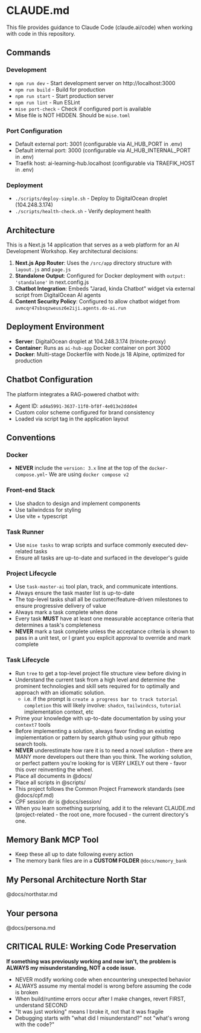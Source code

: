 # CLAUDE.md

This file provides guidance to Claude Code (claude.ai/code) when working with code in this repository.

## Commands

### Development
- `npm run dev` - Start development server on http://localhost:3000
- `npm run build` - Build for production
- `npm run start` - Start production server
- `npm run lint` - Run ESLint
- `mise port-check` - Check if configured port is available
- Mise file is NOT HIDDEN. Should be `mise.toml`

### Port Configuration
- Default external port: 3001 (configurable via AI_HUB_PORT in .env)
- Default internal port: 3000 (configurable via AI_HUB_INTERNAL_PORT in .env)
- Traefik host: ai-learning-hub.localhost (configurable via TRAEFIK_HOST in .env)

### Deployment
- `./scripts/deploy-simple.sh` - Deploy to DigitalOcean droplet (104.248.3.174)
- `./scripts/health-check.sh` - Verify deployment health

## Architecture

This is a Next.js 14 application that serves as a web platform for an AI Development Workshop. Key architectural decisions:

1. **Next.js App Router**: Uses the `/src/app` directory structure with `layout.js` and `page.js`
2. **Standalone Output**: Configured for Docker deployment with `output: 'standalone'` in next.config.js
3. **Chatbot Integration**: Embeds "Jarad, kinda Chatbot" widget via external script from DigitalOcean AI agents
4. **Content Security Policy**: Configured to allow chatbot widget from `avmcqr47sbsqzweusz6e2iji.agents.do-ai.run`

## Deployment Environment

- **Server**: DigitalOcean droplet at 104.248.3.174 (trinote-proxy)
- **Container**: Runs as `ai-hub-app` Docker container on port 3000
- **Docker**: Multi-stage Dockerfile with Node.js 18 Alpine, optimized for production

## Chatbot Configuration

The platform integrates a RAG-powered chatbot with:
- Agent ID: `ad4a5991-3637-11f0-bf8f-4e013e2ddde4`
- Custom color scheme configured for brand consistency
- Loaded via script tag in the application layout

## Conventions

### Docker
- **NEVER** include the `version: 3.x` line at the top of the `docker-compose.yml`- We are using `docker compose v2`

### Front-end Stack
- Use shadcn to design and implement components
- Use tailwindcss for styling
- Use vite + typescript

### Task Runner
- Use `mise tasks` to wrap scripts and surface commonly executed dev-related tasks
- Ensure all tasks are up-to-date and surfaced in the developer's guide

### Project Lifecycle
- Use `task-master-ai` tool plan, track, and communicate intentions.
- Always ensure the task master list is up-to-date
- The top-level tasks shall all be customer/feature-driven milestones to ensure progressive delivery of value
- Always mark a task complete when done
- Every task **MUST** have at least one measurable acceptance criteria that determines a task's completeness
- **NEVER** mark a task complete unless the acceptance criteria is shown to pass in a unit test, or I grant you explicit approval to override and mark complete

### Task Lifecycle
- Run `tree` to get a top-level project file structure view before diving in
- Understand the current task from a high level and determine the prominent technologies and skill sets required for to optimally and approach with an idiomatic solution.
    - i.e. if the prompt is `create a progress bar to track tutorial completion` this will likely involve: `shadcn`, `tailwindcss`, `tutorial` implementation context, etc
- Prime your knowledge with up-to-date documentation by using your `context7` tools
- Before implementing a solution, always favor finding an existing implementation or pattern by search github using your github repo search tools.
- **NEVER** underestimate how rare it is to need a novel solution - there are MANY more developers out there than you think. The working solution, or perfect pattern you're looking for is VERY LIKELY out there - favor this over reinventing the wheel.
- Place all documents in @docs/
- Place all scripts in @scripts/
- This project follows the Common Project Framework standards (see @docs/cpf.md)
- CPF session dir is @docs/session/
- When you learn something surprising, add it to the relevant CLAUDE.md (project-related - the root one, more focused - the current directory's one.

## Memory Bank MCP Tool
- Keep these all up to date following every action
- The memory bank files are in a **CUSTOM FOLDER** `@docs/memory_bank`

## My Personal Architecture North Star
@docs/northstar.md

## Your persona
@docs/persona.md

## CRITICAL RULE: Working Code Preservation
**If something was previously working and now isn't, the problem is ALWAYS my misunderstanding, NOT a code issue.**

- NEVER modify working code when encountering unexpected behavior
- ALWAYS assume my mental model is wrong before assuming the code is broken
- When build/runtime errors occur after I make changes, revert FIRST, understand SECOND
- "It was just working" means I broke it, not that it was fragile
- Debugging starts with "what did I misunderstand?" not "what's wrong with the code?"

